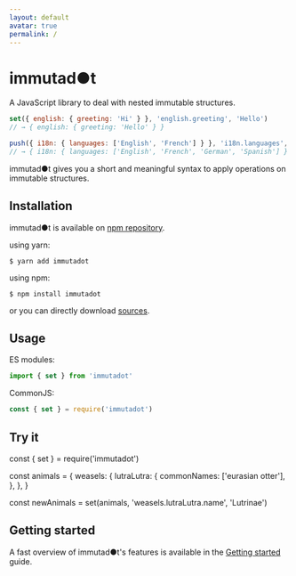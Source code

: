 ```yaml
---
layout: default
avatar: true
permalink: /
---
```

# immutad●t
A JavaScript library to deal with nested immutable structures.

```js
set({ english: { greeting: 'Hi' } }, 'english.greeting', 'Hello')
// → { english: { greeting: 'Hello' } }

push({ i18n: { languages: ['English', 'French'] } }, 'i18n.languages', 'German', 'Spanish')
// → { i18n: { languages: ['English', 'French', 'German', 'Spanish'] } }
```
immutad●t gives you a short and meaningful syntax to apply operations on immutable structures.

## Installation
immutad●t is available on [npm repository](https://www.npmjs.com/package/immutadot).

using yarn:

```shell
$ yarn add immutadot
```

using npm:

```shell
$ npm install immutadot
```

or you can directly download [sources](https://github.com/Zenika/immutadot/releases).

## Usage
ES modules:

```js
import { set } from 'immutadot'
```

CommonJS:  

```js
const { set } = require('immutadot')
```

## Try it
<div id="repl">
const { set } = require('immutadot')

const animals = {
    weasels: {
      lutraLutra: {
        commonNames: ['eurasian otter'],
      },
    },
}

const newAnimals = set(animals, 'weasels.lutraLutra.name', 'Lutrinae')
</div>

## Getting started

A fast overview of immutad●t's features is available in the [Getting started](/GETTING_STARTED.html) guide.
